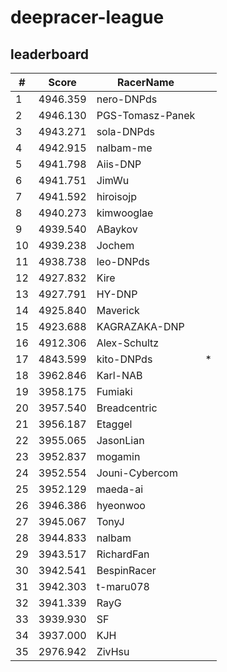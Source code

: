 # deepracer-league

## leaderboard

<!-- leaderboard -->
| # | Score | RacerName |   |
| - | ----- | --------- | - |
| 1 | 4946.359 | nero-DNPds | |
| 2 | 4946.130 | PGS-Tomasz-Panek | |
| 3 | 4943.271 | sola-DNPds | |
| 4 | 4942.915 | nalbam-me | |
| 5 | 4941.798 | Aiis-DNP | |
| 6 | 4941.751 | JimWu | |
| 7 | 4941.592 | hiroisojp | |
| 8 | 4940.273 | kimwooglae | |
| 9 | 4939.540 | ABaykov | |
| 10 | 4939.238 | Jochem | |
| 11 | 4938.738 | leo-DNPds | |
| 12 | 4927.832 | Kire | |
| 13 | 4927.791 | HY-DNP | |
| 14 | 4925.840 | Maverick | |
| 15 | 4923.688 | KAGRAZAKA-DNP | |
| 16 | 4912.306 | Alex-Schultz | |
| 17 | 4843.599 | kito-DNPds | * |
| 18 | 3962.846 | Karl-NAB | |
| 19 | 3958.175 | Fumiaki | |
| 20 | 3957.540 | Breadcentric | |
| 21 | 3956.187 | Etaggel | |
| 22 | 3955.065 | JasonLian | |
| 23 | 3952.837 | mogamin | |
| 24 | 3952.554 | Jouni-Cybercom | |
| 25 | 3952.129 | maeda-ai | |
| 26 | 3946.386 | hyeonwoo | |
| 27 | 3945.067 | TonyJ | |
| 28 | 3944.833 | nalbam | |
| 29 | 3943.517 | RichardFan | |
| 30 | 3942.541 | BespinRacer | |
| 31 | 3942.303 | t-maru078 | |
| 32 | 3941.339 | RayG | |
| 33 | 3939.930 | SF | |
| 34 | 3937.000 | KJH | |
| 35 | 2976.942 | ZivHsu | |
